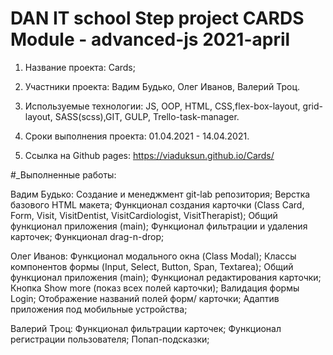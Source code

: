 DAN IT school
Step project CARDS
Module - advanced-js
2021-april
==================================

1. Название проектa: Cards;

2. Участники проекта: Вадим Будько, Олег Иванов, Валерий Троц.

3. Используемые технологии: JS, OOP, HTML, CSS,flex-box-layout, grid-layout, SASS(scss),GIT, GULP, Trello-task-manager.

4. Сроки выполнения проекта: 01.04.2021 - 14.04.2021.

5. Ссылка на Github pages: https://viaduksun.github.io/Cards/

#\_Выполненные работы:

Вадим Будько:
Создание и менеджмент git-lab репозитория;
Верстка базового HTML макета;
Функционал создания карточки (Class Card, Form, Visit, VisitDentist, VisitCardiologist, VisitTherapist);
Общий функционал приложения (main);
Функционал фильтрации и удаления карточек;
Функционал drag-n-drop;

Олег Иванов:
Функционал модального окна (Class Modal);
Классы компонентов формы (Input, Select, Button, Span, Textarea);
Общий функционал приложения (main);
Функционал редактирования карточки;
Кнопка Show more (показ всех полей карточки);
Валидация формы Login;
Отображение названий полей форм/ карточки;
Адаптив приложения под мобильные устройства;

Валерий Троц:
Функционал фильтрации карточек;
Функционал регистрации пользователя;
Попап-подсказки;
